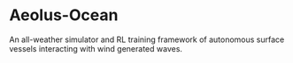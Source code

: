 # Aeolus-Ocean
An all-weather simulator and RL training framework of autonomous surface vessels interacting with wind generated waves. 
